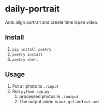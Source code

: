# daily-portrait

Auto align portrait and create time lapse video.

## Install

1. `pip install poetry`
2. `poetry install`
3. `poetry shell`

## Usage

1. Put all photo to `./input`
2. Run `python app.py`
   1. processed photos in `./output`
   2. The output video is `out.gif` and `out.avi`
